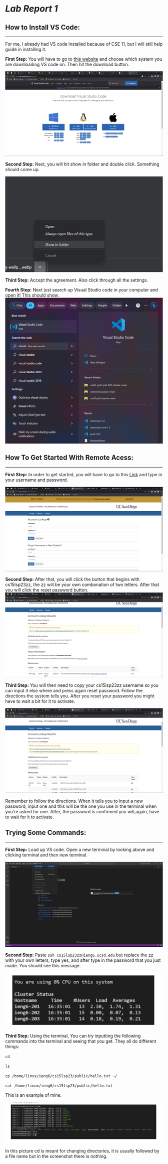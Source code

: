 # *Lab Report 1*

## How to Install VS Code:
---
For me, I already had VS code installed because of CSE 11, but I will still help guide in installing it.

**First Step:** You will have to go to [this website](https://code.visualstudio.com/download) and choose which system you are downloading VS code on. Then hit the  download button.

![Image](fourthss)

**Second Step:** Next, you will hit show in folder and double click. Something should come up. 

![Image](eighthss)

**Third Step:** Accept the agreement. Also click through all the settings.

**Fourth Step:** Next just search up Visual Studio code in your computer and open it! This should show.
![Image](ninethss)

## How To Get Started With Remote Acess:
---

**First Step:**
In order to get started, you will have to go to this [Link](https://sdacs.ucsd.edu/~icc/index.php) and type in your username and password.

![Image](firstss)

**Second Step:**
After that, you will click the button that begins with cs15lsp23zz, the zz will be your own combonation of two letters. After that you will click the reset password button. 
![Image](secondss)

**Third Step:** You will then need to copy your cs15lsp23zz username so you can input it else where and press again reset password. Follow the directions the system tells you. After you reset your password you might have to wait a bit for it to activate.

![Image](thirdss)

Remember to follow the directions. When it tells you to input a new password, input one and this will be the one you use in the terminal when you're asked for one. After, the password is confirmed you will,again, have to wait for it to activate.


## Trying Some Commands:
---

**First Step:** Load up VS code. Open a new terminal by looking above and clicking terminal and then new terminal. 

![Image](fifthss)

**Second Step:** Paste `ssh cs15lsp23zz@ieng6.ucsd.edu` but replace the zz with your own letters, type yes, and after type in the password that you just made. You should see this message.

![Image](sixthss)

**Third Step:** Using the terminal, You can try inputting the following commands into the terminal and seeing that you get. They all do different things:

`cd`

`ls`

`cp /home/linux/ieng6/cs15lsp23/public/hello.txt ~/`

`cat /home/linux/ieng6/cs15lsp23/public/hello.txt`

This is an example of mine.

![Image](seventhss)

In this picture cd is meant for changing directories, it is usually followed by a file name but in the screenshot there is nothing.
